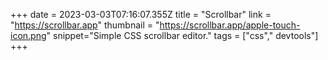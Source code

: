 +++
date = 2023-03-03T07:16:07.355Z
title = "Scrollbar"
link = "https://scrollbar.app"
thumbnail = "https://scrollbar.app/apple-touch-icon.png"
snippet="Simple CSS scrollbar editor."
tags = ["css"," devtools"]
+++
